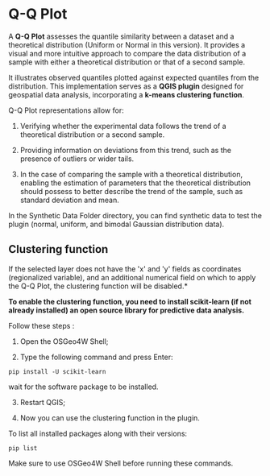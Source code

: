 # Q-Q Plot
A **Q-Q Plot** assesses the quantile similarity between a dataset and a theoretical distribution (Uniform or Normal in this version). It provides a visual and more intuitive approach to compare the data distribution of a sample with either a theoretical distribution or that of a second sample.

It illustrates observed quantiles plotted against expected quantiles from the distribution. This implementation serves as a **QGIS plugin** designed for geospatial data analysis, incorporating a **k-means clustering function**.

Q-Q Plot representations allow for:

1. Verifying whether the experimental data follows the trend of a theoretical distribution or a second sample.

2. Providing information on deviations from this trend, such as the presence of outliers or wider tails.

3. In the case of comparing the sample with a theoretical distribution, enabling the estimation of parameters that the theoretical distribution should possess to better describe the trend of the sample, such as standard deviation and mean.


In the Synthetic Data Folder directory, you can find synthetic data to test the plugin (normal, uniform, and bimodal Gaussian distribution data).


## Clustering function

If the selected layer does not have the 'x' and 'y' fields as coordinates (regionalized variable), and an additional numerical field on which to apply the Q-Q Plot, the clustering function will be disabled.*

**To enable the clustering function, you need to install scikit-learn (if not already installed) an open source library for predictive data analysis.** 

Follow these steps :

1. Open the OSGeo4W Shell;

2. Type the following command and press Enter:

`pip install -U scikit-learn`

wait for the software package to be installed.

3. Restart QGIS;

4. Now you can use the clustering function in the plugin.

To list all installed packages along with their versions:

`pip list`

Make sure to use OSGeo4W Shell before running these commands.
   

